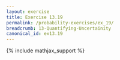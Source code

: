```yaml
---
layout: exercise
title: Exercise 13.19
permalink: /probability-exercises/ex_19/
breadcrumb: 13-Quantifying-Uncertainity
canonical_id: ex13.19
---
```


{% include mathjax_support %}
